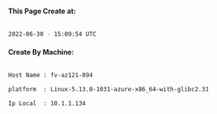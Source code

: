 
   
#### This Page Create at:

```bash

2022-06-30 - 15:09:54 UTC

```

#### Create By Machine:

```bash

Host Name : fv-az121-894

platform  : Linux-5.13.0-1031-azure-x86_64-with-glibc2.31

Ip Local  : 10.1.1.134

```

